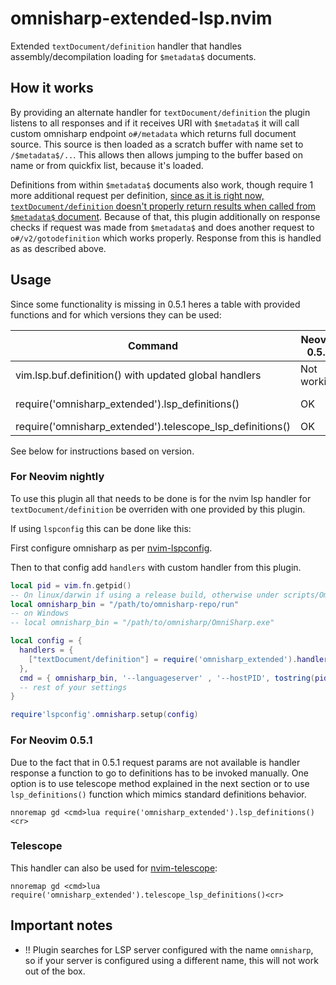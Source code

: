 # omnisharp-extended-lsp.nvim

Extended `textDocument/definition` handler that handles assembly/decompilation
loading for `$metadata$` documents.

## How it works

By providing an alternate handler for `textDocument/definition` the plugin listens
to all responses and if it receives URI with `$metadata$` it will call custom
omnisharp endpoint `o#/metadata` which returns full document source. This source
is then loaded as a scratch buffer with name set to `/$metadata$/..`. This allows
then allows jumping to the buffer based on name or from quickfix list, because it's
loaded.

Definitions from within `$metadata$` documents also work, though require 1 more
additional request per definition, [since as it is right now, `textDocument/definition`
doesn't properly return results when called from `$metadata$` document](https://github.com/OmniSharp/omnisharp-roslyn/issues/2238).
Because of that, this plugin additionally on response checks if request was made from `$metadata$` and
does another request to `o#/v2/gotodefinition` which works properly. Response from this
is handled as as described above.

## Usage

Since some functionality is missing in 0.5.1 heres a table with provided
functions and for which versions they can be used:

| Command  | Neovim 0.5.1 | Neovim Nightly |
| ------------- | ------------- | ------------- |
| vim.lsp.buf.definition() with updated global handlers  | Not working  | OK |
| require('omnisharp_extended').lsp_definitions()  | OK  | OK (but unnecessary) |
| require('omnisharp_extended').telescope_lsp_definitions()  | OK  | OK |

See below for instructions based on version.

### For Neovim **nightly**

To use this plugin all that needs to be done is for the nvim lsp handler for
`textDocument/definition` be overriden with one provided by this plugin.

If using `lspconfig` this can be done like this:

First configure omnisharp as per [nvim-lspconfig](https://github.com/neovim/nvim-lspconfig/blob/master/CONFIG.md#omnisharp).

Then to that config add `handlers` with custom handler from this plugin.

```lua
local pid = vim.fn.getpid()
-- On linux/darwin if using a release build, otherwise under scripts/OmniSharp(.Core)(.cmd)
local omnisharp_bin = "/path/to/omnisharp-repo/run"
-- on Windows
-- local omnisharp_bin = "/path/to/omnisharp/OmniSharp.exe"

local config = {
  handlers = {
    ["textDocument/definition"] = require('omnisharp_extended').handler,
  },
  cmd = { omnisharp_bin, '--languageserver' , '--hostPID', tostring(pid) },
  -- rest of your settings
}

require'lspconfig'.omnisharp.setup(config)
```

### For Neovim 0.5.1

Due to the fact that in 0.5.1 request params are not available is handler
response a function to go to definitions has to be invoked manually. One option is to use
telescope method explained in the next section or to use `lsp_definitions()` function which
mimics standard definitions behavior.

```vimscript
nnoremap gd <cmd>lua require('omnisharp_extended').lsp_definitions()<cr>
```

### Telescope

This handler can also be used for [nvim-telescope](https://github.com/nvim-telescope/telescope.nvim):

```vimscript
nnoremap gd <cmd>lua require('omnisharp_extended').telescope_lsp_definitions()<cr>
```

## Important notes

- !! Plugin searches for LSP server configured with the name `omnisharp`, so if your server is configured using a different name, this will not work out of the box.

